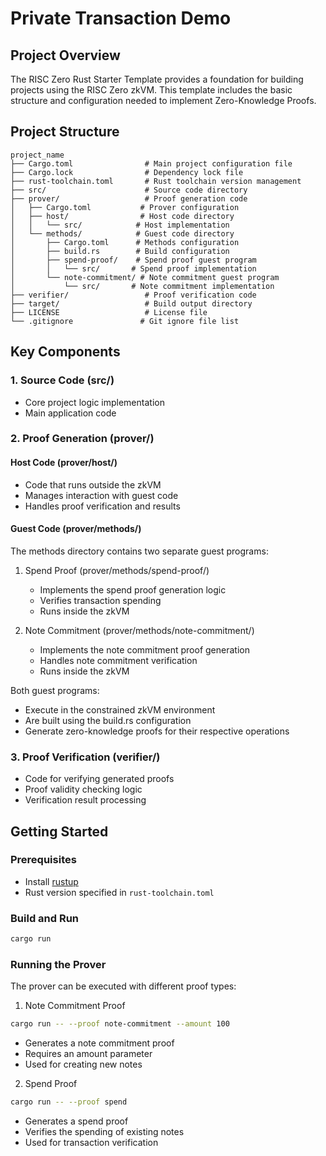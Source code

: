 # Private Transaction Demo

## Project Overview

The RISC Zero Rust Starter Template provides a foundation for building projects using the RISC Zero zkVM. This template includes the basic structure and configuration needed to implement Zero-Knowledge Proofs.

## Project Structure

```
project_name
├── Cargo.toml                # Main project configuration file
├── Cargo.lock                # Dependency lock file
├── rust-toolchain.toml       # Rust toolchain version management
├── src/                      # Source code directory
├── prover/                   # Proof generation code
│   ├── Cargo.toml           # Prover configuration
│   ├── host/                # Host code directory
│   │   └── src/            # Host implementation
│   └── methods/            # Guest code directory
│       ├── Cargo.toml      # Methods configuration
│       ├── build.rs        # Build configuration
│       ├── spend-proof/    # Spend proof guest program
│       │   └── src/       # Spend proof implementation
│       └── note-commitment/ # Note commitment guest program
│           └── src/       # Note commitment implementation
├── verifier/                 # Proof verification code
├── target/                   # Build output directory
├── LICENSE                   # License file
└── .gitignore               # Git ignore file list
```

## Key Components

### 1. Source Code (src/)

- Core project logic implementation
- Main application code

### 2. Proof Generation (prover/)

#### Host Code (prover/host/)

- Code that runs outside the zkVM
- Manages interaction with guest code
- Handles proof verification and results

#### Guest Code (prover/methods/)

The methods directory contains two separate guest programs:

1. Spend Proof (prover/methods/spend-proof/)

   - Implements the spend proof generation logic
   - Verifies transaction spending
   - Runs inside the zkVM

2. Note Commitment (prover/methods/note-commitment/)
   - Implements the note commitment proof generation
   - Handles note commitment verification
   - Runs inside the zkVM

Both guest programs:

- Execute in the constrained zkVM environment
- Are built using the build.rs configuration
- Generate zero-knowledge proofs for their respective operations

### 3. Proof Verification (verifier/)

- Code for verifying generated proofs
- Proof validity checking logic
- Verification result processing

## Getting Started

### Prerequisites

- Install [rustup](https://rustup.rs)
- Rust version specified in `rust-toolchain.toml`

### Build and Run

```bash
cargo run
```

### Running the Prover

The prover can be executed with different proof types:

1. Note Commitment Proof

```bash
cargo run -- --proof note-commitment --amount 100
```

- Generates a note commitment proof
- Requires an amount parameter
- Used for creating new notes

2. Spend Proof

```bash
cargo run -- --proof spend
```

- Generates a spend proof
- Verifies the spending of existing notes
- Used for transaction verification
